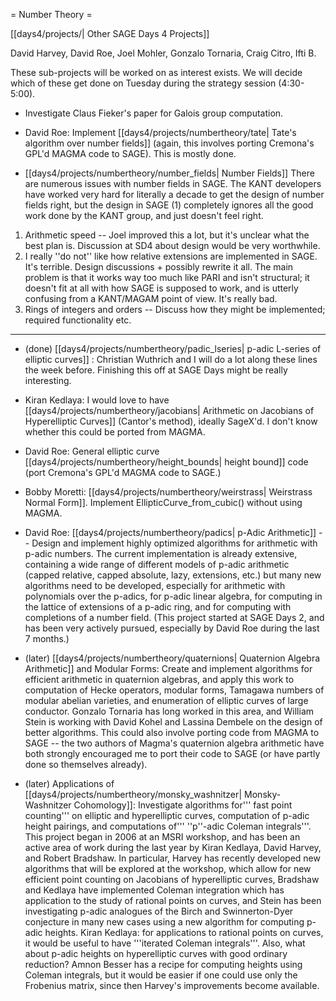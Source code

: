 = Number Theory =

[[days4/projects/| Other SAGE Days 4 Projects]]

David Harvey, David Roe, Joel Mohler, Gonzalo Tornaria, Craig Citro, Ifti B. 

These sub-projects will be worked on as interest exists.  We will decide which of these get done on Tuesday during the strategy session (4:30-5:00).  

 * Investigate Claus Fieker's paper for Galois group computation.

 * David Roe: Implement [[days4/projects/numbertheory/tate| Tate's algorithm over number fields]] (again, this involves porting Cremona's GPL'd MAGMA code to SAGE).  This is mostly done.

 * [[days4/projects/numbertheory/number_fields| Number Fields]] There are numerous issues with number fields in SAGE.  The KANT developers have worked very hard for literally a decade to get the design of number fields right, but the design in SAGE (1) completely ignores all the good work done by the KANT group, and just doesn't feel right.
  1. Arithmetic speed -- Joel improved this a lot, but it's unclear what the best plan is.  Discussion at SD4 about design would be very worthwhile.
  1. I really ''do not'' like how relative extensions are implemented in SAGE.  It's terrible.  Design discussions + possibly rewrite it all.  The main problem is that it works way too much like PARI and isn't structural; it doesn't fit at all with how SAGE is supposed to work, and is utterly confusing from a KANT/MAGAM point of view.  It's really bad.
  1. Rings of integers and orders -- Discuss how they might be implemented; required functionality etc.

-------------------------

 * (done) [[days4/projects/numbertheory/padic_lseries| p-adic L-series of elliptic curves]] : Christian Wuthrich and I will do a lot along these lines the week before.  Finishing this off at SAGE Days might be really interesting.

 * Kiran Kedlaya: I would love to have [[days4/projects/numbertheory/jacobians| Arithmetic on Jacobians of Hyperelliptic Curves]] (Cantor's method), ideally SageX'd. I don't know whether this could be ported from MAGMA.

 * David Roe: General elliptic curve [[days4/projects/numbertheory/height_bounds| height bound]] code (port Cremona's GPL'd MAGMA code to SAGE.)

 * Bobby Moretti: [[days4/projects/numbertheory/weirstrass| Weirstrass Normal Form]]. Implement EllipticCurve_from_cubic() without using MAGMA.
 
 * David Roe: [[days4/projects/numbertheory/padics| p-Adic Arithmetic]] -- Design and implement highly optimized algorithms for arithmetic with p-adic numbers. The current implementation is already extensive, containing a wide range of different models of p-adic arithmetic (capped relative, capped absolute, lazy, extensions, etc.) but many new algorithms need to be developed, especially for arithmetic with polynomials over the p-adics, for p-adic linear algebra, for computing in the lattice of extensions of a p-adic ring, and for computing with completions of a number field. (This project started at SAGE Days 2, and has been very actively pursued, especially by David Roe during the last 7 months.)

 * (later) [[days4/projects/numbertheory/quaternions| Quaternion Algebra Arithmetic]] and Modular Forms: Create and implement algorithms for efficient arithmetic in quaternion algebras, and apply this work to computation of Hecke operators, modular forms, Tamagawa numbers of modular abelian varieties, and enumeration of elliptic curves of large conductor. Gonzalo Tornaria has long worked in this area, and William Stein is working with David Kohel and Lassina Dembele on the design of better algorithms.  This could also involve porting code from MAGMA to SAGE -- the two authors of Magma's quaternion algebra arithmetic have both strongly encouraged me to port their code to SAGE (or have partly done so themselves already).

 * (later) Applications of [[days4/projects/numbertheory/monsky_washnitzer| Monsky-Washnitzer Cohomology]]: Investigate algorithms for''' fast point counting''' on elliptic and hyperelliptic curves, computation of p-adic height pairings, and computations of''' ''p''-adic Coleman integrals'''. This project began in 2006 at an MSRI workshop, and has been an active area of work during the last year by Kiran Kedlaya, David Harvey, and Robert Bradshaw. In particular, Harvey has recently developed new algorithms that will be explored at the workshop, which allow for new efficient point counting on Jacobians of hyperelliptic curves, Bradshaw and Kedlaya have implemented Coleman integration which has application to the study of rational points on curves, and Stein has been investigating p-adic analogues of the Birch and Swinnerton-Dyer conjecture in many new cases using a new algorithm for computing p-adic heights. Kiran Kedlaya: for applications to rational points on curves, it would be useful to have '''iterated Coleman integrals'''. Also, what about p-adic heights on hyperelliptic curves with good ordinary reduction? Amnon Besser has a recipe for computing heights using Coleman integrals, but it would be easier if one could use only the Frobenius matrix, since then Harvey's improvements become available.

